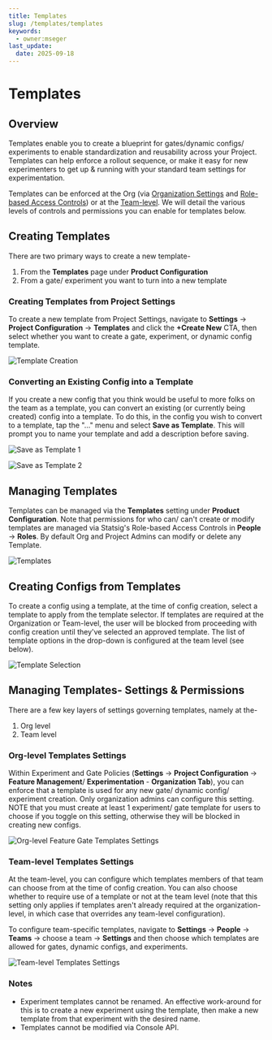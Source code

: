 ```yaml
---
title: Templates
slug: /templates/templates
keywords:
  - owner:mseger
last_update:
  date: 2025-09-18
---
```


# Templates

## Overview

Templates enable you to create a blueprint for gates/dynamic configs/ experiments to enable standardization and reusability across your Project. Templates can help enforce a rollout sequence, or make it easy for new experimenters to get up & running with your standard team settings for experimentation.

Templates can be enforced at the Org (via [Organization Settings](/org-admin/organization_policies) and [Role-based Access Controls](/access-management/projects)) or at the [Team-level](/access-management/teams). We will detail the various levels of controls and permissions you can enable for templates below.

## Creating Templates

There are two primary ways to create a new template-

1. From the **Templates** page under **Product Configuration**
2. From a gate/ experiment you want to turn into a new template

### Creating Templates from Project Settings

To create a new template from Project Settings, navigate to **Settings** -> **Project Configuration** -> **Templates** and click the **+Create New** CTA, then select whether you want to create a gate, experiment, or dynamic config template.

![Template Creation](/img/templates/create-template.png)

### Converting an Existing Config into a Template

If you create a new config that you think would be useful to more folks on the team as a template, you can convert an existing (or currently being created) config into a template. To do this, in the config you wish to convert to a template, tap the "..." menu and select **Save as Template**. This will prompt you to name your template and add a description before saving.

![Save as Template 1](/img/templates/templates_save_1.png)

![Save as Template 2](/img/templates/templates_save_2.png)

## Managing Templates

Templates can be managed via the **Templates** setting under **Product Configuration**. Note that permissions for who can/ can't create or modify templates are managed via Statsig's Role-based Access Controls in **People** -> **Roles**. By default Org and Project Admins can modify or delete any Template.

![Templates](/img/templates/templates_role_setting.png)

## Creating Configs from Templates

To create a config using a template, at the time of config creation, select a template to apply from the template selector. If templates are required at the Organization or Team-level, the user will be blocked from proceeding with config creation until they've selected an approved template. The list of template options in the drop-down is configured at the team level (see below).

![Template Selection](/img/templates/template-selection.png)

## Managing Templates- Settings & Permissions

There are a few key layers of settings governing templates, namely at the-

1. Org level
2. Team level

### Org-level Templates Settings

Within Experiment and Gate Policies (**Settings** -> **Project Configuration** -> **Feature Management**/ **Experimentation** - **Organization Tab**), you can enforce that a template is used for any new gate/ dynamic config/ experiment creation.  Only organization admins can configure this setting. NOTE that you must create at least 1 experiment/ gate template for users to choose if you toggle on this setting, otherwise they will be blocked in creating new configs.

![Org-level Feature Gate Templates Settings](/img/templates/gates_policy_3.png)

### Team-level Templates Settings

At the team-level, you can configure which templates members of that team can choose from at the time of config creation. You can also choose whether to require use of a template or not at the team level (note that this setting only applies if templates aren't already required at the organization-level, in which case that overrides any team-level configuration).

To configure team-specific templates, navigate to **Settings** -> **People** -> **Teams** -> choose a team -> **Settings** and then choose which templates are allowed for gates, dynamic configs, and experiments.

![Team-level Templates Settings](/img/templates/templates_teams.png)

### Notes

- Experiment templates cannot be renamed. An effective work-around for this is to create a new experiment using the template, then make a new template from that experiment with the desired name.
- Templates cannot be modified via Console API.
